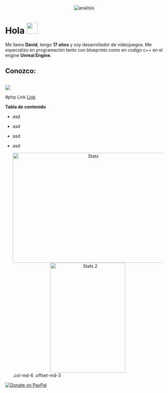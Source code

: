 <link href="https://cdn.jsdelivr.net/npm/bootstrap@5.0.0-beta3/dist/css/bootstrap.min.css" rel="stylesheet" integrity="sha384-eOJMYsd53ii+scO/bJGFsiCZc+5NDVN2yr8+0RDqr0Ql0h+rP48ckxlpbzKgwra6" crossorigin="anonymous">

<div align="center"> 
<img align="center" alt="analisis" src=https://github.com/zLowy/zLowy/blob/main/Animated%20Cyber%20Monday%20Facebook%20Event%20Cover%20(2).gif?raw=true>
</div>


<h1> Hola <img src="https://media.giphy.com/media/hvRJCLFzcasrR4ia7z/giphy.gif" width="35px"></h1>

Me llamo **David**, tengo **17 años** y soy desarrollador de videojuegos. Me especializo en programación tanto con blueprints como en codigo c++ en el engine **Unreal Engine**.

## Conozco:
<code><a> <a href="https://www.vectorlogo.zone/logos/blueprintsys/blueprintsys-ar21.svgf="><img src="https://www.vectorlogo.zone/logos/blueprintsys/blueprintsys-ar21.svg"></a></a></code>

#php Link [Link](https://discord.gg/test)



**Tabla de contenido**

- asd
- asd
- asd
- asd

  <div class="offset-md-4" align="center">
    <img height="350" width="500" src="https://github-readme-stats.vercel.app/api?username=zLowy&show_icons=true&theme=tokyonight" alt="Stats"> 
    <a><img height="350" width="240" src="https://github-readme-stats.vercel.app/api/top-langs/?username=zLowy&langs_count=8&theme=tokyonight" alt="Stats 2"</a>
  </div>
  
  <div class="row">
  <div class="col-md-6 offset-md-3">.col-md-6 .offset-md-3</div>
  </div>
  
[![Donate on PayPal](https://img.shields.io/badge/--paypal?label=PayPal&logo=PayPal&style=social)](https://www.paypal.com/paypalme/zlowygames)
